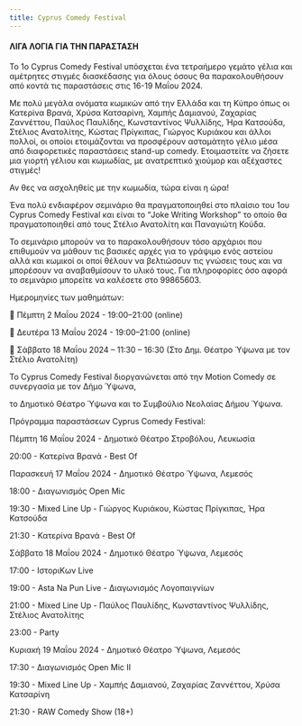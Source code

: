 ```yaml
---
title: Cyprus Comedy Festival
---
```


#### ΛΙΓΑ ΛΟΓΙΑ ΓΙΑ ΤΗΝ ΠΑΡΑΣΤΑΣΗ

Το 1ο Cyprus Comedy Festival υπόσχεται ένα τετραήμερο γεμάτο γέλια και αμέτρητες στιγμές διασκέδασης για όλους όσους θα παρακολουθήσουν από κοντά τις παραστάσεις στις 16-19 Μαΐου 2024.

Με πολύ μεγάλα ονόματα κωμικών από την Ελλάδα και τη Κύπρο όπως οι Κατερίνα Βρανά, Χρύσα Κατσαρίνη, Χαμπής Δαμιανού, Ζαχαρίας Ζαννέττου, Παύλος Παυλίδης, Κωνσταντίνος Ψυλλίδης, Ήρα Κατσούδα, Στέλιος Ανατολίτης, Κώστας Πρίγκιπας, Γιώργος Κυριάκου και άλλοι πολλοί, οι οποίοι ετοιμάζονται να προσφέρουν ασταμάτητο γέλιο μέσα από διαφορετικές παραστάσεις stand-up comedy. Ετοιμαστείτε να ζήσετε μια γιορτή γέλιου και κωμωδίας, με ανατρεπτικό χιούμορ και αξέχαστες στιγμές!

Αν θες να ασχοληθείς με την κωμωδία, τώρα είναι η ώρα!

Ένα πολύ ενδιαφέρον σεμινάριο θα πραγματοποιηθεί στο πλαίσιο του 1ου Cyprus Comedy Festival και είναι το “Joke Writing Workshop” το οποίο θα πραγματοποιηθεί από τους Στέλιο Ανατολίτη και Παναγιώτη Κούδα.

Το σεμινάριο μπορούν να το παρακολουθήσουν τόσο αρχάριοι που επιθυμούν να μάθουν τις βασικές αρχές για το γράψιμο ενός αστείου αλλά και κωμικοί οι οποί θέλουν να βελτιώσουν τις γνώσεις τους και να μπορέσουν να αναβαθμίσουν το υλικό τους. Για πληροφορίες όσο αφορά το σεμινάριο μπορείτε να καλέσετε στο 99865603.

Ημερομηνίες των μαθημάτων:

 Πέμπτη 2 Μαΐου 2024 - 19:00–21:00 (online)

 Δευτέρα 13 Μαΐου 2024 - 19:00–21:00 (online)

 Σάββατο 18 Μαΐου 2024 – 11:30 – 16:30 (Στο Δημ. Θέατρο Ύψωνα με τον Στέλιο Ανατολίτη)

Το Cyprus Comedy Festival διοργανώνεται από την Motion Comedy σε συνεργασία με τον Δήμο Ύψωνα,

το Δημοτικό Θέατρο Ύψωνα και το Συμβούλιο Νεολαίας Δήμου Ύψωνα.

Πρόγραμμα παραστάσεων Cyprus Comedy Festival:

Πέμπτη 16 Μαΐου 2024 - Δημοτικό Θέατρο Στροβόλου, Λευκωσία

20:00 - Κατερίνα Βρανά - Best Of

Παρασκευή 17 Μαΐου 2024 - Δημοτικό Θέατρο Ύψωνα, Λεμεσός

18:00 - Διαγωνισμός Open Mic

19:30 - Mixed Line Up - Γιώργος Κυριάκου, Κώστας Πρίγκιπας, Ήρα Κατσούδα

21:30 - Κατερίνα Βρανά - Best Of

Σάββατο 18 Μαΐου 2024 - Δημοτικό Θέατρο Ύψωνα, Λεμεσός

17:00 - ΙστοριΚων Live

19:00 - Asta Na Pun Live - Διαγωνισμός Λογοπαιγνίων

21:00 - Mixed Line Up - Παύλος Παυλίδης, Κωνσταντίνος Ψυλλίδης, Στέλιος Ανατολίτης

23:00 - Party

Κυριακή 19 Μαΐου 2024 - Δημοτικό Θέατρο Ύψωνα, Λεμεσός

17:30 - Διαγωνισμός Open Mic II

19:30 - Mixed Line Up - Χαμπής Δαμιανού, Ζαχαρίας Ζαννέττου, Χρύσα Κατσαρίνη

21:30 - RAW Comedy Show (18+)
